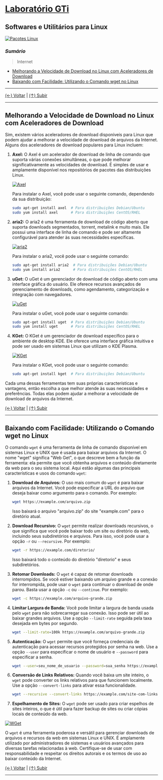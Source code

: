 # [Laboratório GTi](../../README.md#laborat%C3%B3rio-gti "Laboratório GTi")

## Softwares e Utilitários para Linux

[![Pacotes Linux](./images/cardboard-boxes-apt-dpkg.jpg?raw=true "Pacotes Linux")](./images/cardboard-boxes-apt-dpkg.jpg?raw=true "Pacotes Linux")

### *Sumário*

> Internet

- [Melhorando a Velocidade de Download no Linux com Aceleradores de Download](#melhorando-a-velocidade-de-download-no-linux-com-aceleradores-de-download "Melhorando a Velocidade de Download no Linux com Aceleradores de Download")
- [Baixando com Facilidade: Utilizando o Comando wget no Linux](#baixando-com-facilidade-utilizando-o-comando-wget-no-linux "Baixando com Facilidade: Utilizando o Comando wget no Linux")

---

[(&larr;) Voltar](../../README.md#laborat%C3%B3rio-gti "Voltar ao Sumário") | 
[(&uarr;) Subir](#sum%C3%A1rio "Subir para o topo")

---

## Melhorando a Velocidade de Download no Linux com Aceleradores de Download

Sim, existem vários aceleradores de download disponíveis para Linux que podem ajudar a melhorar a velocidade de download de arquivos da Internet. Alguns dos aceleradores de download populares para Linux incluem:

1. **Axel:** O Axel é um acelerador de download de linha de comando que suporta várias conexões simultâneas, o que pode melhorar significativamente as velocidades de download. É simples de usar e amplamente disponível nos repositórios de pacotes das distribuições Linux.

   [![Axel](./images/axel.png?raw=true "Axel")](ht./images/axel.png?raw=true "Axel")

   Para instalar o Axel, você pode usar o seguinte comando, dependendo da sua distribuição:

   ```bash
   sudo apt-get install axel  # Para distribuições Debian/Ubuntu
   sudo yum install axel      # Para distribuições CentOS/RHEL
   ```

2. **aria2:** O aria2 é uma ferramenta de download de código aberto que suporta downloads segmentados, torrent, metalink e muito mais. Ele possui uma interface de linha de comando e pode ser altamente configurável para atender às suas necessidades específicas.

   [![aria2](./images/aria2.png?raw=true "aria2")](./images/aria2.png?raw=true "aria2")

   Para instalar o aria2, você pode usar o seguinte comando:

   ```bash
   sudo apt-get install aria2  # Para distribuições Debian/Ubuntu
   sudo yum install aria2      # Para distribuições CentOS/RHEL
   ```

3. **uGet:** O uGet é um gerenciador de download de código aberto com uma interface gráfica do usuário. Ele oferece recursos avançados de gerenciamento de downloads, como agendamento, categorização e integração com navegadores.

   [![uGet](./images/uget.jpg?raw=true "uGet")](./images/uget.jpg?raw=true "uGet")

   Para instalar o uGet, você pode usar o seguinte comando:

   ```bash
   sudo apt-get install uget  # Para distribuições Debian/Ubuntu
   sudo yum install uget      # Para distribuições CentOS/RHEL
   ```

4. **KGet:** O KGet é um gerenciador de download específico para o ambiente de desktop KDE. Ele oferece uma interface gráfica intuitiva e pode ser usado em sistemas Linux que utilizam o KDE Plasma.

   [![KGet](./images/KGet.png?raw=true "KGet")](./images/KGet.png?raw=true "KGet")

   Para instalar o KGet, você pode usar o seguinte comando:

   ```bash
   sudo apt-get install kget  # Para distribuições Debian/Ubuntu
   ```

Cada uma dessas ferramentas tem suas próprias características e vantagens, então escolha a que melhor atende às suas necessidades e preferências. Todas elas podem ajudar a melhorar a velocidade de download de arquivos da Internet.

[(&larr;) Voltar](../../README.md#laborat%C3%B3rio-gti "Voltar ao Sumário") | 
[(&uarr;) Subir](#sum%C3%A1rio "Subir para o topo")

---

## Baixando com Facilidade: Utilizando o Comando wget no Linux

O comando `wget` é uma ferramenta de linha de comando disponível em sistemas Linux e UNIX que é usada para baixar arquivos da Internet. O nome "wget" significa "Web Get", o que descreve bem a função da ferramenta: ela permite que você obtenha arquivos e conteúdo diretamente da web para o seu sistema local. Aqui estão algumas das principais características e usos do comando `wget`:

1. **Download de Arquivos:** O uso mais comum do `wget` é para baixar arquivos da Internet. Você pode especificar a URL do arquivo que deseja baixar como argumento para o comando. Por exemplo:

   ```bash
   wget https://example.com/arquivo.zip
   ```

   Isso baixará o arquivo "arquivo.zip" do site "example.com" para o diretório atual.

2. **Download Recursivo:** O `wget` permite realizar downloads recursivos, o que significa que você pode baixar todo um site ou diretório da web, incluindo seus subdiretórios e arquivos. Para isso, você pode usar a opção `-r` ou `--recursive`. Por exemplo:

   ```bash
   wget -r https://example.com/diretorio/
   ```

   Isso baixará todo o conteúdo do diretório "diretorio" e seus subdiretórios.

3. **Retomar Downloads:** O `wget` é capaz de retomar downloads interrompidos. Se você estiver baixando um arquivo grande e a conexão for interrompida, pode usar o `wget` para continuar o download de onde parou. Basta usar a opção `-c` ou `--continue`. Por exemplo:

   ```bash
   wget -c https://example.com/arquivo-grande.zip
   ```

4. **Limitar Largura de Banda:** Você pode limitar a largura de banda usada pelo `wget` para não sobrecarregar sua conexão. Isso pode ser útil ao baixar grandes arquivos. Use a opção `--limit-rate` seguida pela taxa desejada em bytes por segundo.

   ```bash
   wget --limit-rate=100k https://example.com/arquivo-grande.zip
   ```

5. **Autenticação:** O `wget` permite que você forneça credenciais de autenticação para acessar recursos protegidos por senha na web. Use a opção `--user` para especificar o nome de usuário e `--password` para especificar a senha.

   ```bash
   wget --user=seu_nome_de_usuario --password=sua_senha https://example.com/recursos-restritos
   ```

6. **Conversão de Links Relativos:** Quando você baixa um site inteiro, o `wget` pode converter os links relativos para que funcionem localmente. Use a opção `--convert-links` para ativar essa funcionalidade.

   ```bash
   wget --recursive --convert-links https://example.com/site-com-links-relativos
   ```

7. **Espelhamento de Sites:** O `wget` pode ser usado para criar espelhos de sites inteiros, o que é útil para fazer backup de sites ou criar cópias locais de conteúdo da web.

[![WGet](./images/comando-wget-linux.png?raw=true "WGet")](./images/comando-wget-linux.png?raw=true "WGet")

O `wget` é uma ferramenta poderosa e versátil para gerenciar downloads de arquivos e recursos da web em sistemas Linux e UNIX. É amplamente utilizado por administradores de sistemas e usuários avançados para diversas tarefas relacionadas à web. Certifique-se de usar com responsabilidade e respeitar os direitos autorais e os termos de uso ao baixar conteúdo da Internet.

[(&larr;) Voltar](../../README.md#laborat%C3%B3rio-gti "Voltar ao Sumário") | 
[(&uarr;) Subir](#sum%C3%A1rio "Subir para o topo")

---